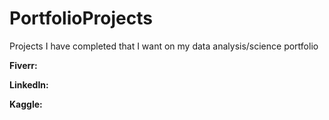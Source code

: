 # PortfolioProjects
Projects I have completed that I want on my data analysis/science portfolio

**Fiverr:**


**LinkedIn:**


**Kaggle:**
